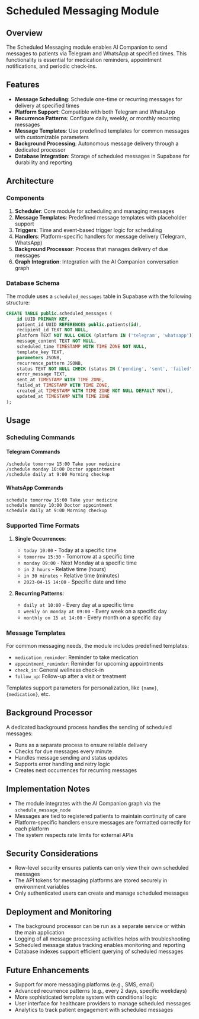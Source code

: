 # Scheduled Messaging Module

## Overview
The Scheduled Messaging module enables AI Companion to send messages to patients via Telegram and WhatsApp at specified times. This functionality is essential for medication reminders, appointment notifications, and periodic check-ins.

## Features

- **Message Scheduling**: Schedule one-time or recurring messages for delivery at specified times
- **Platform Support**: Compatible with both Telegram and WhatsApp
- **Recurrence Patterns**: Configure daily, weekly, or monthly recurring messages
- **Message Templates**: Use predefined templates for common messages with customizable parameters
- **Background Processing**: Autonomous message delivery through a dedicated processor
- **Database Integration**: Storage of scheduled messages in Supabase for durability and reporting

## Architecture

### Components

1. **Scheduler**: Core module for scheduling and managing messages
2. **Message Templates**: Predefined message templates with placeholder support
3. **Triggers**: Time and event-based trigger logic for scheduling
4. **Handlers**: Platform-specific handlers for message delivery (Telegram, WhatsApp)
5. **Background Processor**: Process that manages delivery of due messages
6. **Graph Integration**: Integration with the AI Companion conversation graph

### Database Schema

The module uses a `scheduled_messages` table in Supabase with the following structure:

```sql
CREATE TABLE public.scheduled_messages (
    id UUID PRIMARY KEY,
    patient_id UUID REFERENCES public.patients(id),
    recipient_id TEXT NOT NULL,
    platform TEXT NOT NULL CHECK (platform IN ('telegram', 'whatsapp')),
    message_content TEXT NOT NULL,
    scheduled_time TIMESTAMP WITH TIME ZONE NOT NULL,
    template_key TEXT,
    parameters JSONB,
    recurrence_pattern JSONB,
    status TEXT NOT NULL CHECK (status IN ('pending', 'sent', 'failed', 'cancelled')),
    error_message TEXT,
    sent_at TIMESTAMP WITH TIME ZONE,
    failed_at TIMESTAMP WITH TIME ZONE,
    created_at TIMESTAMP WITH TIME ZONE NOT NULL DEFAULT NOW(),
    updated_at TIMESTAMP WITH TIME ZONE
);
```

## Usage

### Scheduling Commands

#### Telegram Commands

```
/schedule tomorrow 15:00 Take your medicine
/schedule monday 10:00 Doctor appointment
/schedule daily at 9:00 Morning checkup
```

#### WhatsApp Commands

```
schedule tomorrow 15:00 Take your medicine  
schedule monday 10:00 Doctor appointment
schedule daily at 9:00 Morning checkup
```

### Supported Time Formats

1. **Single Occurrences**:
   - `today 10:00` - Today at a specific time
   - `tomorrow 15:30` - Tomorrow at a specific time
   - `monday 09:00` - Next Monday at a specific time
   - `in 2 hours` - Relative time (hours)
   - `in 30 minutes` - Relative time (minutes)
   - `2023-04-15 14:00` - Specific date and time

2. **Recurring Patterns**:
   - `daily at 10:00` - Every day at a specific time
   - `weekly on monday at 09:00` - Every week on a specific day
   - `monthly on 15 at 14:00` - Every month on a specific day

### Message Templates

For common messaging needs, the module includes predefined templates:

- `medication_reminder`: Reminder to take medication
- `appointment_reminder`: Reminder for upcoming appointments
- `check_in`: General wellness check-in
- `follow_up`: Follow-up after a visit or treatment

Templates support parameters for personalization, like `{name}`, `{medication}`, etc.

## Background Processor

A dedicated background process handles the sending of scheduled messages:

- Runs as a separate process to ensure reliable delivery
- Checks for due messages every minute
- Handles message sending and status updates
- Supports error handling and retry logic
- Creates next occurrences for recurring messages

## Implementation Notes

- The module integrates with the AI Companion graph via the `schedule_message_node`
- Messages are tied to registered patients to maintain continuity of care
- Platform-specific handlers ensure messages are formatted correctly for each platform
- The system respects rate limits for external APIs

## Security Considerations

- Row-level security ensures patients can only view their own scheduled messages
- The API tokens for messaging platforms are stored securely in environment variables
- Only authenticated users can create and manage scheduled messages

## Deployment and Monitoring

- The background processor can be run as a separate service or within the main application
- Logging of all message processing activities helps with troubleshooting
- Scheduled message status tracking enables monitoring and reporting
- Database indexes support efficient querying of scheduled messages

## Future Enhancements

- Support for more messaging platforms (e.g., SMS, email)
- Advanced recurrence patterns (e.g., every 2 days, specific weekdays)
- More sophisticated template system with conditional logic
- User interface for healthcare providers to manage scheduled messages
- Analytics to track patient engagement with scheduled messages 